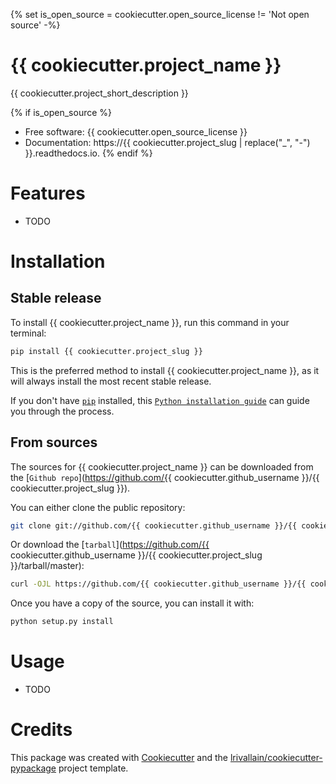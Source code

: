 {% set is_open_source = cookiecutter.open_source_license != 'Not open source' -%}
# {{ cookiecutter.project_name }}

{{ cookiecutter.project_short_description }}

{% if is_open_source %}
* Free software: {{ cookiecutter.open_source_license }}
* Documentation: https://{{ cookiecutter.project_slug | replace("_", "-") }}.readthedocs.io.
{% endif %}

# Features

* TODO

# Installation


## Stable release

To install {{ cookiecutter.project_name }}, run this command in your terminal:

```bash
pip install {{ cookiecutter.project_slug }}
```

This is the preferred method to install {{ cookiecutter.project_name }}, as it will always install the most recent stable release.

If you don't have [`pip`](https://pip.pypa.io) installed, this [`Python installation guide`](https://docs.python-guide.org/en/latest/starting/installation/) can guide you through the process.


## From sources

The sources for {{ cookiecutter.project_name }} can be downloaded from the [`Github repo`](https://github.com/{{ cookiecutter.github_username }}/{{ cookiecutter.project_slug }}).

You can either clone the public repository:


```bash
git clone git://github.com/{{ cookiecutter.github_username }}/{{ cookiecutter.project_slug }}
```

Or download the [`tarball`](https://github.com/{{ cookiecutter.github_username }}/{{ cookiecutter.project_slug }}/tarball/master):

```bash
curl -OJL https://github.com/{{ cookiecutter.github_username }}/{{ cookiecutter.project_slug }}/tarball/master
```

Once you have a copy of the source, you can install it with:

```bash
python setup.py install
```

# Usage

* TODO


# Credits

This package was created with [Cookiecutter](https://github.com/audreyr/cookiecutter) and the [lrivallain/cookiecutter-pypackage](https://github.com/lrivallain/cookiecutter-pypackage) project template.
